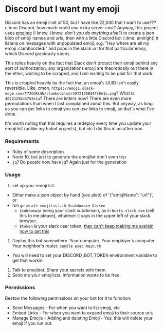 # Discord but I want my emoji

Discord has an emoji limit of 50, but I have like 22,000 that I want to use??? c'mon Discord, how much could _one_ extra server cost? Anyway, this project uses [emojme](https://github.com/jackellenberger/emojme) (i know, i know, _don't you do anything else?_) to create a json blob of emoji names and urls, then with a little Discord bot (:itme: amiright) it listens on messages with unpopulated emoji, e.g. "Hey where are all my emoji :clamboozled:" and pops in the slack url for that particular emoji, which Discord graciously opens.

This relies heavily on the fact that Slack don't protect their emoji behind any sort of authorization, any organizations emoji are theoretically out there in the ether, waiting to be scraped, and I _am_ waiting to be paid for that work.

This is crippled heavily by the fact that an emoji's UUID isn't easily reversible. Like, cmon, `https://emoji.slack-edge.com/T7ZGGRLGN/clamboozled/40721258d4758e1a.png`? What is `40721258d4758e1a`? There are letters now? There are even more permutations than when I last complained about this. But anyway, as long as you can _get_ links to emoji you can _use_ links to emoji, so that's what I've done.

It's worth noting that this requires a redeploy every time you update your emoji list (unlike my hubot projects), but idc I did this in an afternoon.

### Requirements

* Ruby of some description
* Node 10, but just to generate the emojilist don't even trip
* `jq`? Do people now have jq? Again just for the generation

### Usage

1. set up your emoji list.
  * Either make a json object by hand (you pleb) of '{"emojiName": "url"}', or
  * run `generate-emojilist.sh $subdomain $token`
    - `$subdomain` being your slack subdomain, as in `butts.slack.com` (sell this to me please), whatever it says in the upper left of your slack browser.
    - `$token` is your slack user token, [they can't keep making me explain how to get this](https://github.com/jackellenberger/emojme#finding-a-slack-token)
1. Deploy this bot somewhere. Your computer. Your employer's computer. Your neighbor's router. `bundle exec main.rb`
  * You will need to set your DISCORD_BOT_TOKEN environment variable to get that workin.
1. Talk to emojibot. Share your secrets with them.
1. Send me your emojilists. Information wants to be free.

### Permissions

Bestow the following permissions on your bot for it to function:
- Send Messages - For when you want to list emoji, etc
- Embed Links - For when you want to expand emoji to their source urls
- Manage Emojis - Adding and deleting Emoji - Yes, this will delete your emoji if you run out.
